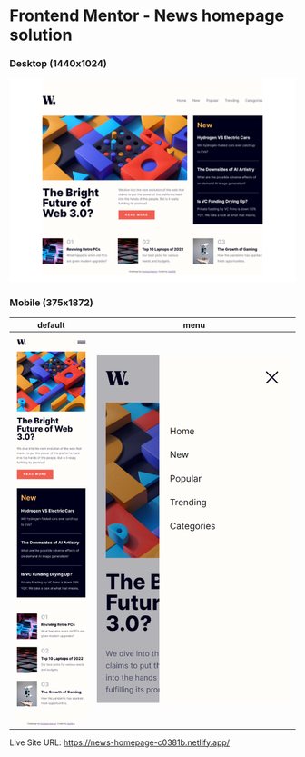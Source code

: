 # Frontend Mentor - News homepage solution

### Desktop (1440x1024)
![](./desktop-screenshot.png)

### Mobile (375x1872)  
|default|menu|
|---|---|
|![](./mobile-screenshot.png)|![](./mobile-menu-screenshot.png)|

Live Site URL: https://news-homepage-c0381b.netlify.app/
